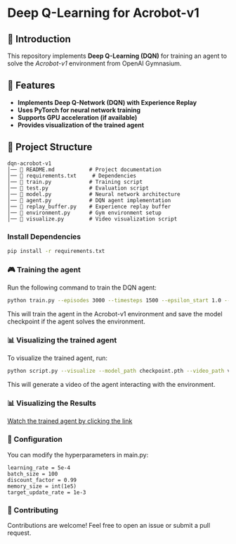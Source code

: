# Deep Q-Learning for Acrobot-v1

## 🚀 Introduction
This repository implements **Deep Q-Learning (DQN)** for training an agent to solve the *Acrobot-v1* environment from OpenAI Gymnasium.

## 📌 Features
- **Implements Deep Q-Network (DQN) with Experience Replay**
- **Uses PyTorch for neural network training**
- **Supports GPU acceleration (if available)**
- **Provides visualization of the trained agent**

## 📂 Project Structure
```plaintext
dqn-acrobot-v1
│── 📜 README.md           # Project documentation
│── 📜 requirements.txt     # Dependencies
│── 📜 train.py            # Training script
│── 📜 test.py             # Evaluation script
│── 📜 model.py            # Neural network architecture
│── 📜 agent.py            # DQN agent implementation
│── 📜 replay_buffer.py    # Experience replay buffer
│── 📜 environment.py      # Gym environment setup
│── 📜 visualize.py        # Video visualization script
```
###  Install Dependencies
```bash
pip install -r requirements.txt
```
### 🎮 Training the agent
Run the following command to train the DQN agent:
```bash
python train.py --episodes 3000 --timesteps 1500 --epsilon_start 1.0 --epsilon_end 0.05 --epsilon_decay 0.99 --model_path "trained_model.pth"
```
This will train the agent in the Acrobot-v1 environment and save the model checkpoint if the agent solves the environment.
### 📊 Visualizing the trained agent
To visualize the trained agent, run:
```bash
python script.py --visualize --model_path checkpoint.pth --video_path video.mp4
```
This will generate a video of the agent interacting with the environment.

### 📊 Visualizing the Results
[Watch the trained agent by clicking the link](https://github.com/Atrin-Dev/acrobot-dqn-agent/blob/main/Acrobot.gif)

### 📝 Configuration

You can modify the hyperparameters in main.py:
```
learning_rate = 5e-4
batch_size = 100
discount_factor = 0.99
memory_size = int(1e5)
target_update_rate = 1e-3
```
### 📢 Contributing

Contributions are welcome! Feel free to open an issue or submit a pull request.
